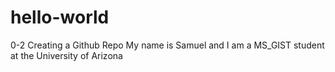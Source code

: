 # hello-world
0-2 Creating a Github Repo
My name is Samuel and I am a MS_GIST student at the University of Arizona
